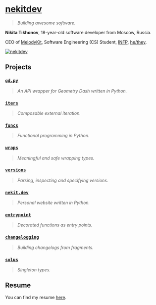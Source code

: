 # [nekitdev][Web]

> *Building awesome software.*

**Nikita Tikhonov**, 18-year-old software developer from Moscow, Russia.

CEO of [MelodyKit][MelodyKit], Software Engineering (CS) Student, [INFP][INFP], [he/they][Pronouns].

[![nekitdev][Statistics]][Here]

## Projects

### [`gd.py`][gd.py]

> *An API wrapper for Geometry Dash written in Python.*

### [`iters`][iters]

> *Composable external iteration.*

### [`funcs`][funcs]

> *Functional programming in Python.*

### [`wraps`][wraps]

> *Meaningful and safe wrapping types.*

### [`versions`][versions]

> *Parsing, inspecting and specifying versions.*

### [`nekit.dev`][nekit.dev]

> *Personal website written in Python.*

### [`entrypoint`][entrypoint]

> *Decorated functions as entry points.*

### [`changelogging`][changelogging]

> *Building changelogs from fragments.*

### [`solus`][solus]

> *Singleton types.*

## Resume

You can find my resume [here][Resume].

[Web]: https://nekit.dev/

[MelodyKit]: https://melodykit.app/

[INFP]: https://16personalities.com/infp-personality

[Pronouns]: https://pronouns.page/@nekitdev

[Here]: #

[Statistics]: https://github-readme-stats.vercel.app/api?username=nekitdev&include_all_commits=true&hide=contribs&theme=github_dark&show_icons=true&custom_title=nekitdev

[Resume]: https://nekit.dev/resume

[gd.py]: https://github.com/nekitdev/gd.py
[iters]: https://github.com/nekitdev/iters
[funcs]: https://github.com/nekitdev/funcs
[wraps]: https://github.com/nekitdev/wraps
[versions]: https://github.com/nekitdev/versions
[nekit.dev]: https://github.com/nekitdev/nekit.dev
[entrypoint]: https://github.com/nekitdev/entrypoint
[changelogging]: https://github.com/nekitdev/changelogging
[solus]: https://github.com/nekitdev/solus
